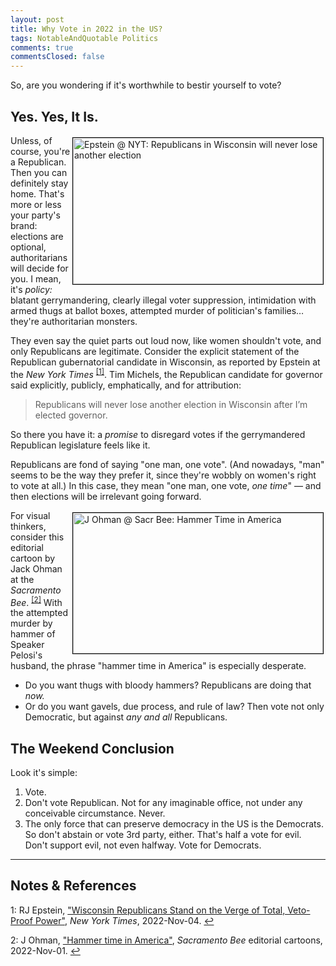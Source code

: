 ```yaml
---
layout: post
title: Why Vote in 2022 in the US?
tags: NotableAndQuotable Politics
comments: true
commentsClosed: false
---
```


So, are you wondering if it's worthwhile to bestir yourself to vote?


## Yes.  Yes, It Is.  

<img src="{{ site.baseurl }}/images/2022-11-05-why-vote-2022-nyt-1.jpg" width="400" height="234" alt="Epstein @ NYT: Republicans in Wisconsin will never lose another election" title="Epstein @ NYT: Republicans in Wisconsin will never lose another election" style="float: right; margin: 3px 3px 3px 3px; border: 1px solid #000000;">

Unless, of course, you're a Republican.  Then you can definitely stay home.  That's more
or less your party's brand: elections are optional, authoritarians will decide for you.  I
mean, it's _policy:_ blatant gerrymandering, clearly illegal voter suppression,
intimidation with armed thugs at ballot boxes, attempted murder of politician's
families&hellip; they're authoritarian monsters.  

They even say the quiet parts out loud now, like women shouldn't vote, and only
Republicans are legitimate.  Consider the explicit statement of the Republican
gubernatorial candidate in Wisconsin, as reported by Epstein at the
_New York Times_ <sup id="fn1a">[[1]](#fn1)</sup>.  Tim Michels, the Republican candidate for
governor said explicitly, publicly, emphatically, and for attribution:  

> Republicans will never lose another election in Wisconsin after I’m elected governor.  

So there you have it: a _promise_ to disregard votes if the gerrymandered Republican
legislature feels like it.  

Republicans are fond of saying "one man, one vote".  (And nowadays, "man" seems to be the
way they prefer it, since they're wobbly on women's right to vote at all.)  In this
case, they mean "one man, one vote, _one time_" &mdash; and then elections will be irrelevant
going forward.  

<a href="{{ site.baseurl }}/images/2022-11-05-why-vote-2022-sbee-1.jpg"><img src="{{ site.baseurl }}/images/2022-11-05-why-vote-2022-sbee-1-thumb.jpg" width="400" height="225" alt="J Ohman @ Sacr Bee: Hammer Time in America" title="J Ohman @ Sacr Bee: Hammer Time in America" style="float: right; margin: 3px 3px 3px 3px; border: 1px solid #000000;"></a>
For visual thinkers, consider this editorial cartoon by Jack Ohman at the _Sacramento
Bee_.  <sup id="fn2a">[[2]](#fn2)</sup>  With the attempted murder by hammer of Speaker
Pelosi's husband, the phrase "hammer time in America" is especially desperate.  
- Do you want thugs with bloody hammers?  Republicans are doing that _now._  
- Or do you want gavels, due process, and rule of law?  Then vote not only Democratic, but
  against _any and all_ Republicans.  


## The Weekend Conclusion  

Look it's simple:  

1. Vote.
2. Don't vote Republican.  Not for any imaginable office, not under any
   conceivable circumstance.  Never.  
3. The only force that can preserve democracy in the US is the Democrats.  So don't
   abstain or vote 3rd party, either.  That's half a vote for evil.  Don't support evil,
   not even halfway.  Vote for Democrats.  
   
---

## Notes &amp; References  

<!--
<sup id="fn1a">[[1]](#fn1)</sup>

<a id="fn1">1</a>: ***, ["***"](***), *** [↩](#fn1a)  

<a href="{{ site.baseurl }}/images/***">
  <img src="{{ site.baseurl }}/images/***" width="400" height="***" alt="***" title="***" style="float: right; margin: 3px 3px 3px 3px; border: 1px solid #000000;">
</a>

<iframe width="400" height="224" src="***" allow="accelerometer; encrypted-media; gyroscope; picture-in-picture" allowfullscreen style="float: right; margin: 3px 3px 3px 3px; border: 1px solid #000000;"></iframe>
-->

<a id="fn1">1</a>: RJ Epstein, ["Wisconsin Republicans Stand on the Verge of Total, Veto-Proof Power"](https://www.nytimes.com/2022/11/04/us/politics/wisconsin-voting-republicans-supermajorities.html), _New York Times_, 2022-Nov-04. [↩](#fn1a)  

<a id="fn2">2</a>: J Ohman, ["Hammer time in America"](https://www.sacbee.com/opinion/editorial-cartoons/jack-ohman/article268110517.html), _Sacramento Bee_ editorial cartoons, 2022-Nov-01. [↩](#fn2a)  
